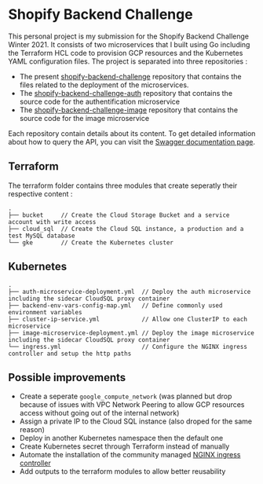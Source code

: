 # Shopify Backend Challenge

This personal project is my submission for the Shopify Backend Challenge Winter 2021. It consists of two microservices that I built using Go including the Terraform HCL code to provision GCP resources and the Kubernetes
YAML configuration files. The project is separated into three repositories :
 * The present [shopify-backend-challenge](https://github.com/wtrep/shopify-backend-challenge) repository that contains the files related to the deployment of the microservices. 
 * The [shopify-backend-challenge-auth](https://github.com/wtrep/shopify-backend-challenge-auth) repository that contains the source code for the authentification microservice
 * The [shopify-backend-challenge-image](https://github.com/wtrep/shopify-backend-challenge-image) repository that contains the source code for the image microservice

Each repository contain details about its content. To get detailed information about how to query the API, you can visit the [Swagger documentation page](https://app.swaggerhub.com/apis-docs/wtrep/shopify-images-repo/1.0.0).

## Terraform
The terraform folder contains three modules that create seperatly their respective content :
````
.
├── bucket     // Create the Cloud Storage Bucket and a service account with write access
├── cloud_sql  // Create the Cloud SQL instance, a production and a test MySQL database
└── gke        // Create the Kubernetes cluster
````

## Kubernetes
````
.
├── auth-microservice-deployment.yml  // Deploy the auth microservice including the sidecar CloudSQL proxy container
├── backend-env-vars-config-map.yml   // Define commonly used environment variables
├── cluster-ip-service.yml            // Allow one ClusterIP to each microservice
├── image-microservice-deployment.yml // Deploy the image microservice including the sidecar CloudSQL proxy container
└── ingress.yml                       // Configure the NGINX ingress controller and setup the http paths
````

## Possible improvements
 * Create a seperate `google_compute_network` (was planned but drop because of issues with VPC Network Peering to allow GCP resources access without going out of the internal network)
 * Assign a private IP to the Cloud SQL instance (also droped for the same reason)
 * Deploy in another Kubernetes namespace then the default one
 * Create Kubernetes secret through Terraform instead of manually
 * Automate the installation of the community managed [NGINX ingress controller](https://kubernetes.github.io/ingress-nginx/deploy/#gce-gke)
 * Add outputs to the terraform modules to allow better reusability

